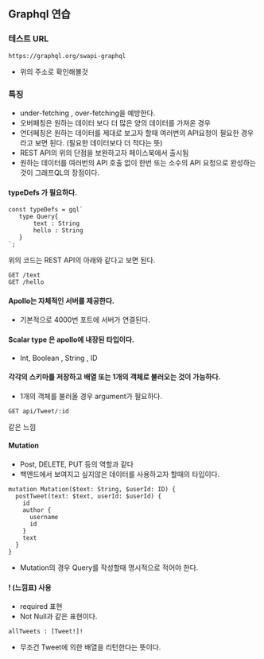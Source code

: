 ## Graphql 연습

### 테스트 URL
```
https://graphql.org/swapi-graphql
```
- 위의 주소로 확인해볼것

### 특징
 - under-fetching , over-fetching을 예방한다.
 - 오버페칭은 원하는 데이터 보다 더 많은 양의 데이터를 가져온 경우
 - 언더페칭은 원하는 데이터를 제대로 보고자 할때 여러번의 API요청이 필요한 경우라고 보면 된다. (필요한 데이터보다 더 적다는 뜻)
 - REST API의 위의 단점을 보완하고자 페이스북에서 출시됨
 - 원하는 데이터를 여러번의 API 호출 없이 한번 또는 소수의 API 요청으로 완성하는 것이 그래프QL의 장점이다.


 #### typeDefs 가 필요하다.

 ```
 const typeDefs = gql`
    type Query{
        text : String
        hello : String
    }
`;
 ```
  위의 코드는 REST API의 아래와 같다고 보면 된다.
```
GET /text
GET /hello
```


#### Apollo는 자체적인 서버를 제공한다.
 - 기본적으로 4000번 포트에 서버가 연결된다.

#### Scalar type 은 apollo에 내장된 타입이다.
 - Int, Boolean , String , ID

#### 각각의 스키마를 저장하고 배열 또는 1개의 객체로 불러오는 것이 가능하다.
 - 1개의 객체를 불러올 경우 argument가 필요하다.
 ```
 GET api/Tweet/:id
 ```
 같은 느낌


 #### Mutation
  - Post, DELETE, PUT 등의 역할과 같다
  - 백엔드에서 보여지고 싶지않은 데이터를 사용하고자 할때의 타입이다.

```
mutation Mutation($text: String, $userId: ID) {
  postTweet(text: $text, userId: $userId) {
    id
    author {
      username
      id
    }
    text
  }
}
```
 - Mutation의 경우 Query를 작성할때 명시적으로 적어야 한다.

 #### ! (느낌표) 사용
  - required 표현
  - Not Null과 같은 표현이다.
  ```
  allTweets : [Tweet!]!
  ```
  - 무조건 Tweet에 의한 배열을 리턴한다는 뜻이다.
